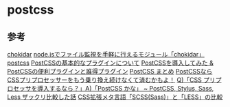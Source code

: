 # postcss

## 参考

[chokidar][*1]
[node.jsでファイル監視を手軽に行えるモジュール「chokidar」][*2]
[postcss][*3]
[PostCSSの基本的なプラグインについて][*4]
[PostCSSを導入してみた & PostCSSの便利プラグインと誰得プラグイン][*5]
[PostCSS まとめ][*7]
[PostCSSならCSSプリプロセッサーをもう乗り換え続けなくて済むかもよ！][*8]
[Q)「CSS プリプロセッサを導入するなら？」A)「PostCSS かな」 ~ PostCSS, Stylus, Sass, Less ザックリ比較した話][*9]
[CSS拡張メタ言語「SCSS(Sass)」と「LESS」の比較][*10]

[*1]:https://github.com/paulmillr/chokidar
[*2]:https://shimz.me/blog/node-js/4123
[*3]:https://github.com/postcss/postcss
[*4]:https://qiita.com/hbsnow/items/3193f7576cbec0a5765e
[*5]:https://blog.mismithportfolio.com/web/20160911postcss
[*6]:https://css-frameworks.unsweets.net/
[*7]:https://qiita.com/morishitter/items/4a04eb144abf49f41d7d
[*8]:https://www.webprofessional.jp/7-postcss-plugins-to-ease-you-into-postcss/
[*9]:http://codenote.net/css/3698.html
[*10]:http://dxd8.com/archives/217/